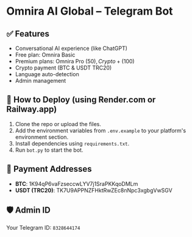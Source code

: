 
# Omnira AI Global – Telegram Bot

## ✅ Features
- Conversational AI experience (like ChatGPT)
- Free plan: Omnira Basic
- Premium plans: Omnira Pro ($50), Crypto+ ($100)
- Crypto payment (BTC & USDT TRC20)
- Language auto-detection
- Admin management

## 🚀 How to Deploy (using Render.com or Railway.app)
1. Clone the repo or upload the files.
2. Add the environment variables from `.env.example` to your platform's environment section.
3. Install dependencies using `requirements.txt`.
4. Run `bot.py` to start the bot.

## 💸 Payment Addresses
- **BTC**: 1K94qP6vaFzseccwLYV7j1SraPKKqoDMLm
- **USDT (TRC20)**: TK7U9APPNZFHktRwZEc8nNpc3xgbgVwSGV

## 🛡 Admin ID
Your Telegram ID: `8328644174`
